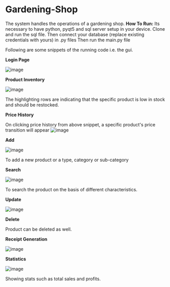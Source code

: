# Gardening-Shop

The system handles the operations of a gardening shop.
**How To Run:**
Its necessary to have python, pyqt5 and sql server setup in your device.
Clone and run the sql file.
Then connect your database (replace existing credentials with yours) in .py files
Then run the main.py file

Following are some snippets of the running code i.e. the gui.

**Login Page**

![image](https://github.com/user-attachments/assets/639b89d8-b3a8-45e4-a43f-7578b33a8c76)

**Product Inventory**

![image](https://github.com/user-attachments/assets/d843186a-c07e-40ad-8320-98a4f9afc2d2)

The highlighting rows are indicating that the specific product is low in stock and should be restocked.

**Price History**

On clicking price history from above snippet, a specific product's price transition will appear
![image](https://github.com/user-attachments/assets/a22a127b-634e-472f-99a1-b010644bf9fd)

**Add**

![image](https://github.com/user-attachments/assets/c6c9d16d-d48c-466d-8cff-6f98d658b1e1)

To add a new product or a type, category or sub-category

**Search**

![image](https://github.com/user-attachments/assets/8f9fe414-1543-4588-b677-55cf98797064)

To search the product on the basis of different characteristics.

**Update**

![image](https://github.com/user-attachments/assets/07c83384-5c33-458d-a0e2-54fcd49a5a09)

**Delete**

Product can be deleted as well.

**Receipt Generation**

![image](https://github.com/user-attachments/assets/63257a6c-a615-40b8-9e96-10a973dc4b61)

**Statistics**

![image](https://github.com/user-attachments/assets/3183640a-cfdd-4417-aea4-ed72511582d3)

Showing stats such as total sales and profits.




